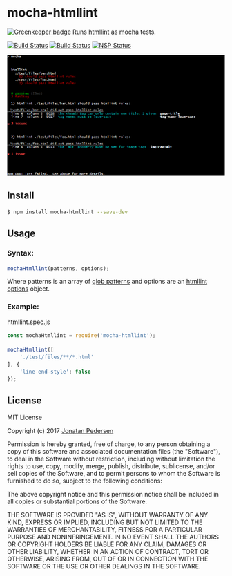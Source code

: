 # mocha-htmllint

[![Greenkeeper badge](https://badges.greenkeeper.io/jonatanpedersen/mocha-htmllint.svg)](https://greenkeeper.io/)
Runs [htmllint](https://github.com/htmllint/htmllint) as [mocha](https://github.com/mochajs/mocha) tests.

[![Build Status](https://travis-ci.org/jonatanpedersen/mocha-htmllint.svg?branch=master)](https://travis-ci.org/jonatanpedersen/mocha-htmllint)
[![Build Status](https://img.shields.io/npm/v/mocha-htmllint.svg)](https://www.npmjs.com/package/mocha-htmllint)
[![NSP Status](https://nodesecurity.io/orgs/jonatanpedersen/projects/37c0d21c-3deb-4713-bf0e-3968988795b2/badge)](https://nodesecurity.io/orgs/jonatanpedersen/projects/37c0d21c-3deb-4713-bf0e-3968988795b2)

![output](https://raw.githubusercontent.com/jonatanpedersen/mocha-htmllint/master/output.png)

## Install

``` bash
$ npm install mocha-htmllint --save-dev
```

## Usage

### Syntax:
``` javascript
mochaHtmllint(patterns, options);
```

Where patterns is an array of [glob patterns](https://github.com/jpillora/node-glob-all) and options are an [htmllint options](https://github.com/htmllint/htmllint/wiki/Options) object.

### Example:

htmllint.spec.js
``` javascript
const mochaHtmllint = require('mocha-htmllint');

mochaHtmllint([
	'./test/files/**/*.html'
], {
	'line-end-style': false
});
```

## License
MIT License

Copyright (c) 2017 [Jonatan Pedersen](https://www.jonatanpedersen.com/)

Permission is hereby granted, free of charge, to any person obtaining a copy
of this software and associated documentation files (the "Software"), to deal
in the Software without restriction, including without limitation the rights
to use, copy, modify, merge, publish, distribute, sublicense, and/or sell
copies of the Software, and to permit persons to whom the Software is
furnished to do so, subject to the following conditions:

The above copyright notice and this permission notice shall be included in all
copies or substantial portions of the Software.

THE SOFTWARE IS PROVIDED "AS IS", WITHOUT WARRANTY OF ANY KIND, EXPRESS OR
IMPLIED, INCLUDING BUT NOT LIMITED TO THE WARRANTIES OF MERCHANTABILITY,
FITNESS FOR A PARTICULAR PURPOSE AND NONINFRINGEMENT. IN NO EVENT SHALL THE
AUTHORS OR COPYRIGHT HOLDERS BE LIABLE FOR ANY CLAIM, DAMAGES OR OTHER
LIABILITY, WHETHER IN AN ACTION OF CONTRACT, TORT OR OTHERWISE, ARISING FROM,
OUT OF OR IN CONNECTION WITH THE SOFTWARE OR THE USE OR OTHER DEALINGS IN THE
SOFTWARE.
